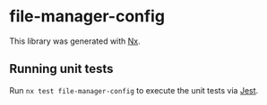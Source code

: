 # file-manager-config

This library was generated with [Nx](https://nx.dev).

## Running unit tests

Run `nx test file-manager-config` to execute the unit tests via [Jest](https://jestjs.io).
